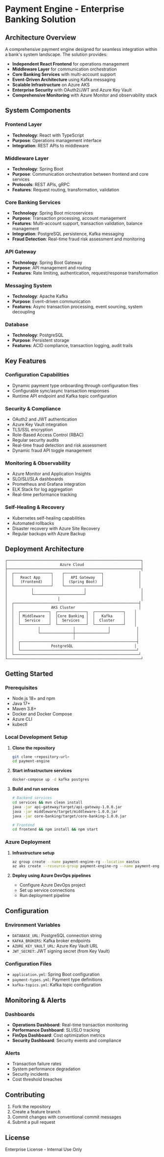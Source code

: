 # Payment Engine - Enterprise Banking Solution

## Architecture Overview

A comprehensive payment engine designed for seamless integration within a bank's system landscape. The solution provides:

- **Independent React Frontend** for operations management
- **Middleware Layer** for communication orchestration
- **Core Banking Services** with multi-account support
- **Event-Driven Architecture** using Kafka messaging
- **Scalable Infrastructure** on Azure AKS
- **Enterprise Security** with OAuth2/JWT and Azure Key Vault
- **Comprehensive Monitoring** with Azure Monitor and observability stack

## System Components

### Frontend Layer
- **Technology**: React with TypeScript
- **Purpose**: Operations management interface
- **Integration**: REST APIs to middleware

### Middleware Layer
- **Technology**: Spring Boot
- **Purpose**: Communication orchestration between frontend and core services
- **Protocols**: REST APIs, gRPC
- **Features**: Request routing, transformation, validation

### Core Banking Services
- **Technology**: Spring Boot microservices
- **Purpose**: Transaction processing, account management
- **Features**: Multi-account support, transaction validation, balance management
- **Integration**: PostgreSQL persistence, Kafka messaging
- **Fraud Detection**: Real-time fraud risk assessment and monitoring

### API Gateway
- **Technology**: Spring Boot Gateway
- **Purpose**: API management and routing
- **Features**: Rate limiting, authentication, request/response transformation

### Messaging System
- **Technology**: Apache Kafka
- **Purpose**: Event-driven communication
- **Features**: Async transaction processing, event sourcing, system decoupling

### Database
- **Technology**: PostgreSQL
- **Purpose**: Persistent storage
- **Features**: ACID compliance, transaction logging, audit trails

## Key Features

### Configuration Capabilities
- Dynamic payment type onboarding through configuration files
- Configurable sync/async transaction responses
- Runtime API endpoint and Kafka topic configuration

### Security & Compliance
- OAuth2 and JWT authentication
- Azure Key Vault integration
- TLS/SSL encryption
- Role-Based Access Control (RBAC)
- Regular security audits
- Real-time fraud detection and risk assessment
- Dynamic fraud API toggle management

### Monitoring & Observability
- Azure Monitor and Application Insights
- SLO/SLI/SLA dashboards
- Prometheus and Grafana integration
- ELK Stack for log aggregation
- Real-time performance tracking

### Self-Healing & Recovery
- Kubernetes self-healing capabilities
- Automated rollbacks
- Disaster recovery with Azure Site Recovery
- Regular backups with Azure Backup

## Deployment Architecture

```
┌─────────────────────────────────────────────────────────────┐
│                        Azure Cloud                          │
├─────────────────────────────────────────────────────────────┤
│  ┌─────────────────┐    ┌─────────────────┐                │
│  │   React App     │    │   API Gateway   │                │
│  │   (Frontend)    │    │  (Spring Boot)  │                │
│  └─────────────────┘    └─────────────────┘                │
│           │                       │                         │
│           └───────────────────────┘                         │
│                       │                                     │
│  ┌─────────────────────────────────────────────────────────┤
│  │                 AKS Cluster                             │
│  │  ┌─────────────┐  ┌─────────────┐  ┌─────────────┐    │
│  │  │ Middleware  │  │Core Banking │  │   Kafka     │    │
│  │  │  Service    │  │  Services   │  │  Cluster    │    │
│  │  └─────────────┘  └─────────────┘  └─────────────┘    │
│  │           │               │               │            │
│  │           └───────────────┼───────────────┘            │
│  │                           │                            │
│  │  ┌─────────────────────────────────────────────────────┤
│  │  │              PostgreSQL                            │
│  │  └─────────────────────────────────────────────────────┘
│  └─────────────────────────────────────────────────────────┘
└─────────────────────────────────────────────────────────────┘
```

## Getting Started

### Prerequisites
- Node.js 18+ and npm
- Java 17+
- Maven 3.8+
- Docker and Docker Compose
- Azure CLI
- kubectl

### Local Development Setup

1. **Clone the repository**
   ```bash
   git clone <repository-url>
   cd payment-engine
   ```

2. **Start infrastructure services**
   ```bash
   docker-compose up -d kafka postgres
   ```

3. **Build and run services**
   ```bash
   # Backend services
   cd services && mvn clean install
   java -jar api-gateway/target/api-gateway-1.0.0.jar
   java -jar middleware/target/middleware-1.0.0.jar
   java -jar core-banking/target/core-banking-1.0.0.jar
   
   # Frontend
   cd frontend && npm install && npm start
   ```

### Azure Deployment

1. **Infrastructure setup**
   ```bash
   az group create --name payment-engine-rg --location eastus
   az aks create --resource-group payment-engine-rg --name payment-engine-aks
   ```

2. **Deploy using Azure DevOps pipelines**
   - Configure Azure DevOps project
   - Set up service connections
   - Run deployment pipeline

## Configuration

### Environment Variables
- `DATABASE_URL`: PostgreSQL connection string
- `KAFKA_BROKERS`: Kafka broker endpoints
- `AZURE_KEY_VAULT_URL`: Azure Key Vault URL
- `JWT_SECRET`: JWT signing secret (from Key Vault)

### Configuration Files
- `application.yml`: Spring Boot configuration
- `payment-types.yml`: Payment type definitions
- `kafka-topics.yml`: Kafka topic configuration

## Monitoring & Alerts

### Dashboards
- **Operations Dashboard**: Real-time transaction monitoring
- **Performance Dashboard**: SLI/SLO tracking
- **FinOps Dashboard**: Cost optimization metrics
- **Security Dashboard**: Security events and compliance

### Alerts
- Transaction failure rates
- System performance degradation
- Security incidents
- Cost threshold breaches

## Contributing

1. Fork the repository
2. Create a feature branch
3. Commit changes with conventional commit messages
4. Submit a pull request

## License

Enterprise License - Internal Use Only